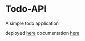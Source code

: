 # Todo-API

A simple todo application

deployed [here](https://todo-api-task.herokuapp.com/)
documentation [here](https://documenter.getpostman.com/view/15524790/UV5UkK6f)
